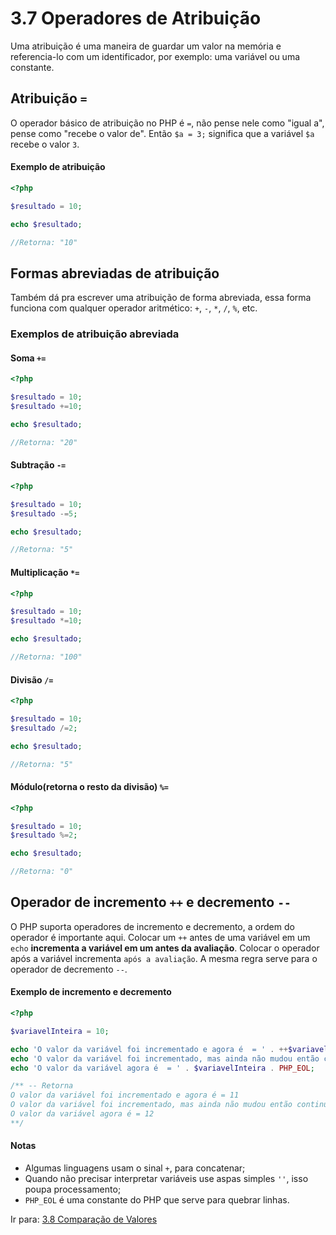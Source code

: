# 3.7 Operadores de Atribuição

Uma atribuição é uma maneira de guardar um valor na memória e referencia-lo com um
identificador, por exemplo: uma variável ou uma constante.

## Atribuição `=`

O operador básico de atribuição no PHP é `=`, não pense nele como "igual a", pense
como "recebe o valor de". Então `$a = 3;` significa que a variável `$a` recebe o valor `3`.

#### Exemplo de atribuição

```php
<?php

$resultado = 10;

echo $resultado;

//Retorna: "10"
```
## Formas abreviadas de atribuição

Também dá pra escrever uma atribuição de forma abreviada, essa forma funciona com
qualquer operador aritmético: `+`, `-`, `*`, `/`, `%`, etc.

### Exemplos de atribuição abreviada

#### Soma `+=`

```php
<?php

$resultado = 10;
$resultado +=10;

echo $resultado;

//Retorna: "20"
```

#### Subtração `-=`

```php
<?php

$resultado = 10;
$resultado -=5;

echo $resultado;

//Retorna: "5"
```

#### Multiplicação `*=`

```php
<?php

$resultado = 10;
$resultado *=10;

echo $resultado;

//Retorna: "100"
```

#### Divisão `/=`

```php
<?php

$resultado = 10;
$resultado /=2;

echo $resultado;

//Retorna: "5"
```

#### Módulo(retorna o resto da divisão) `%=`

```php
<?php

$resultado = 10;
$resultado %=2;

echo $resultado;

//Retorna: "0"
```

## Operador de incremento `++` e decremento `--`

O PHP suporta operadores de incremento e decremento, a ordem do operador é importante aqui.
Colocar um `++` antes de uma variável em um `echo` **incrementa a variável em um
antes da avaliação**. Colocar o operador após a variável incrementa `após a avaliação`.
A mesma regra serve para o operador de decremento `--`.

#### Exemplo de incremento e decremento

```php
<?php

$variavelInteira = 10;

echo 'O valor da variável foi incrementado e agora é  = ' . ++$variavelInteira . PHP_EOL;
echo 'O valor da variável foi incrementado, mas ainda não mudou então continua sendo = ' . $variavelInteira++ . PHP_EOL;
echo 'O valor da variável agora é  = ' . $variavelInteira . PHP_EOL;

/** -- Retorna
O valor da variável foi incrementado e agora é = 11
O valor da variável foi incrementado, mas ainda não mudou então continua sendo = 11
O valor da variável agora é = 12
**/
```

#### Notas
 
- Algumas linguagens usam o sinal `+`, para concatenar;
- Quando não precisar interpretar variáveis use aspas simples `''`, isso poupa processamento;
- `PHP_EOL` é uma constante do PHP que serve para quebrar linhas.

Ir para: [3.8 Comparação de Valores](https://github.com/DanielHe4rt/php4noobs/blob/master/3-Basico/8-Operadores-comparacao.md)